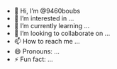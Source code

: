 - 👋 Hi, I’m @9460boubs
- 👀 I’m interested in ...
- 🌱 I’m currently learning ...
- 💞️ I’m looking to collaborate on ...
- 📫 How to reach me ...
- 😄 Pronouns: ...
- ⚡ Fun fact: ...

<!---
9460boubs/9460boubs is a ✨ special ✨ repository because its `README.md` (this file) appears on your GitHub profile.
You can click the Preview link to take a look at your changes.
--->
